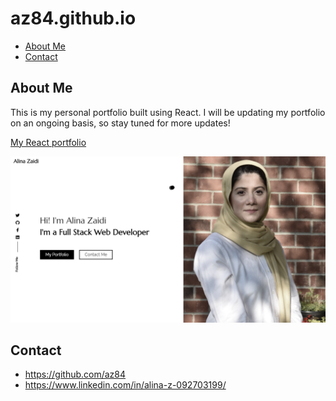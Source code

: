 # az84.github.io

* [About Me](#AboutMe)
* [Contact](#Contact)

## About Me

This is my personal portfolio built using React. I will be updating my portfolio on an ongoing basis, so stay tuned for more updates!

[My React portfolio](https://az84.github.io/)

<img width="556" alt="Screen Shot 2019-06-19 at 5 26 59 PM" src="src\assets\images\Portfolio1.PNG">

## Contact
- https://github.com/az84
- https://www.linkedin.com/in/alina-z-092703199/

